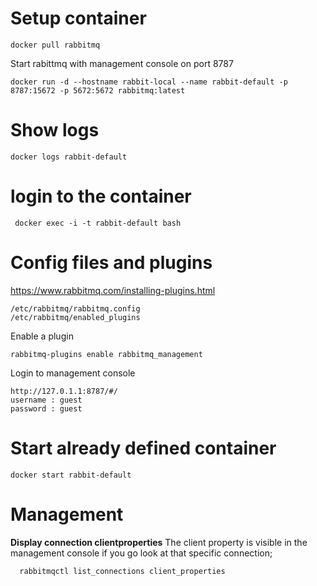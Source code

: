 # Setup container
 ```
 docker pull rabbitmq
 ```

Start rabittmq with management console on port 8787

 ```
 docker run -d --hostname rabbit-local --name rabbit-default -p 8787:15672 -p 5672:5672 rabbitmq:latest
 ```

# Show logs
 ```
 docker logs rabbit-default 
 ```

# login to the container

 ```
  docker exec -i -t rabbit-default bash
 ```


# Config files and plugins
https://www.rabbitmq.com/installing-plugins.html

```
/etc/rabbitmq/rabbitmq.config
/etc/rabbitmq/enabled_plugins
```

Enable a plugin
```
rabbitmq-plugins enable rabbitmq_management
```

Login to management console

```
http://127.0.1.1:8787/#/
username : guest
password : guest
```

# Start already defined container

```
docker start rabbit-default
```

# Management

**Display connection clientproperties**
The client property is visible in the management console if you go look at that specific connection;

```bash
  rabbitmqctl list_connections client_properties
```



